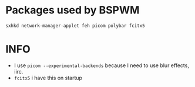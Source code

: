 # Packages used by BSPWM

```sh
sxhkd network-manager-applet feh picom polybar fcitx5
```

# INFO

- I use `picom --experimental-backends` because I need to use blur effects, iirc.
- `fcitx5` i have this on startup

